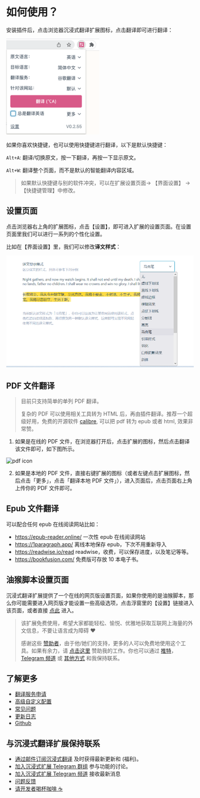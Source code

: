 # 如何使用？

安装插件后，点击浏览器沉浸式翻译扩展图标，点击翻译即可进行翻译：

<img src="./assets/browser-action.png" alt="browser action" width="250"  />

如果你喜欢快捷键，也可以使用快捷键进行翻译，以下是默认快捷键：

`Alt+A`: 翻译/切换原文，按一下翻译，再按一下显示原文。

`Alt+W`: 翻译整个页面，而不是默认的智能翻译内容区域。

> 如果默认快捷键与别的软件冲突，可以在扩展设置页面-> 【界面设置】 -> 【快捷键管理】中修改。

## 设置页面

点击浏览器右上角的扩展图标，点击【设置】，即可进入扩展的设置页面。在设置页面里我们可以进行一系列的个性化设置。

比如在【界面设置】里，我们可以修改**译文样式**：

![](./assets/config.png)

## PDF 文件翻译

> 目前只支持简单的单列 PDF 翻译。
>
> 复杂的 PDF 可以使用相关工具转为 HTML 后，再由插件翻译。推荐一个超级好用，免费的开源软件 [calibre](https://calibre-ebook.com/), 可以把 pdf 转为 epub 或者 html, 效果非常赞。

1. 如果是在线的 PDF 文件，在浏览器打开后，点击扩展的图标，然后点击翻译该文件即可，如下图所示。

![pdf icon](https://immersive-translate.owenyoung.com/assets/pdf-browser-action.png)

2. 如果是本地的 PDF 文件，直接右键扩展的图标（或者左键点击扩展图标，然后点击「更多」，点击「翻译本地 PDF 文件」），进入页面后，点击页面右上角上传你的 PDF 文件即可。

## Epub 文件翻译

可以配合任何 epub 在线阅读网站比如：

- <https://epub-reader.online/> 一次性 epub 在线阅读网站
- <https://1paragraph.app/> 离线本地保存 epub，下次不用重新导入
- <https://readwise.io/read> readwise，收费，可以保存进度，以及笔记等等。
- <https://bookfusion.com/> 免费版可存放 10 本电子书。

## 油猴脚本设置页面

沉浸式翻译扩展提供了一个在线的网页版设置页面，如果你使用的是油猴脚本，那么你可能需要进入网页版才能设置一些高级选项，点击浮窗里的【设置】链接进入该页面，或者直接 [点此](https://immersive-translate.owenyoung.com/options/) 进入。

> 该扩展免费使用，希望大家都能轻松、愉悦、优雅地获取互联网上海量的外文信息，不要让语言成为障碍 ❤️
>
> 感谢这些 [赞助者](https://immersive-translate.owenyoung.com/thanks)，由于他/她们的支持，更多的人可以免费地使用这个工具。如果有余力，请 [点击这里](https://immersive-translate.owenyoung.com/donate) 赞助我的工作。你也可以通过 [推特](https://twitter.com/OwenYoungZh)， [Telegram 频道](https://t.me/owenyoungzh) 或 [其他方式](https://www.owenyoung.com/contact/) 和我保持联系。

## 了解更多

- [翻译服务申请](https://immersive-translate.owenyoung.com/services.html)
- [高级自定义配置](https://immersive-translate.owenyoung.com/advanced.html)
- [常见问题](https://immersive-translate.owenyoung.com/faq.html)
- [更新日志](https://immersive-translate.owenyoung.com/CHANGELOG.html)
- [Github](https://github.com/immersive-translate/immersive-translate/)

## 与沉浸式翻译扩展保持联系

- [通过邮件订阅沉浸式翻译](https://immersivetranslate.substack.com/) 及时获得最新更新和 (福利)。
- [加入沉浸式扩展 Telegram 群组](https://t.me/+rq848Z09nehlOTgx) 参与功能的讨论。
- [加入沉浸式扩展 Telegram 频道](https://t.me/immersivetranslate) 接收最新消息
- [问题反馈](https://github.com/immersive-translate/immersive-translate/issues/)
- [请开发者喝杯咖啡 ☕️](https://immersive-translate.owenyoung.com/donate.html)
